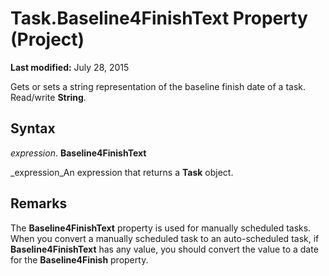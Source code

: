 
# Task.Baseline4FinishText Property (Project)

 **Last modified:** July 28, 2015

Gets or sets a string representation of the baseline finish date of a task. Read/write  **String**.

## Syntax

 _expression_. **Baseline4FinishText**

 _expression_An expression that returns a  **Task** object.


## Remarks

The  **Baseline4FinishText** property is used for manually scheduled tasks. When you convert a manually scheduled task to an auto-scheduled task, if **Baseline4FinishText** has any value, you should convert the value to a date for the **Baseline4Finish** property.

